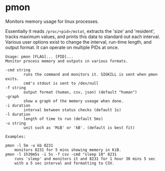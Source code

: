 # pmon
Monitors memory usage for linux processes.

Essentially it reads `/proc/<pid>/mstat`, extracts the 'size' and 'resident', tracks maximum values, and prints this data to standard out each interval. Various user options exist to change the interval, run-time length, and output format. It can operate on multiple PIDs at once.

    Usage: pmon [FLAG]... [PID]...
    Monitor process memory and outputs in various formats.

    -cmd string
            runs the command and monitors it. SIGKILL is sent when pmon exits.
            cmd's stdout is sent to /dev/null
    -f string
            output format (human, csv, json) (default "human")
    -graph
            show a graph of the memory useage when done.
    -i duration
            interval between status checks (default 1s)
    -l duration
            length of time to run (default 5ms)
    -u string
            unit such as 'MiB' or 'kB'. (default is best fit)

    Examples:

    pmon -l 5m -u kb 8231
        monitors 8231 for 5 mins showing memory in KiB.
    pmon -l 1h30m5s -i 5s -f csv -cmd "sleep 10" 8231
        runs 'sleep' and monitors it and 8231 for 1 hour 30 mins 5 sec
        with a 5 sec interval and formatting to CSV.
